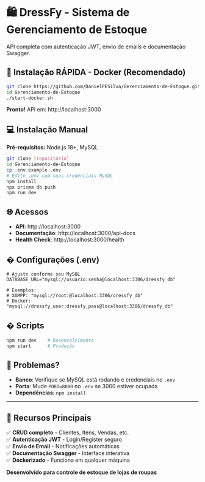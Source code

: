 # 🛍️ DressFy - Sistema de Gerenciamento de Estoque

API completa com autenticação JWT, envio de emails e documentação Swagger.

## 🚀 Instalação RÁPIDA - Docker (Recomendado)

```bash
git clone https://github.com/DanielPESilva/Gerenciamento-de-Estoque.git
cd Gerenciamento-de-Estoque
./start-docker.sh
```
**Pronto!** API em: http://localhost:3000

## 💻 Instalação Manual

**Pré-requisitos:** Node.js 18+, MySQL

```bash
git clone [repositório]
cd Gerenciamento-de-Estoque
cp .env.example .env
# Edite .env com suas credenciais MySQL
npm install
npx prisma db push
npm run dev
```

## 🌐 Acessos

- **API**: http://localhost:3000
- **Documentação**: http://localhost:3000/api-docs
- **Health Check**: http://localhost:3000/health

## � Configurações (.env)

```env
# Ajuste conforme seu MySQL
DATABASE_URL="mysql://usuario:senha@localhost:3306/dressfy_db"

# Exemplos:
# XAMPP: "mysql://root:@localhost:3306/dressfy_db"
# Docker: "mysql://dressfy_user:dressfy_pass@localhost:3306/dressfy_db"
```

## � Scripts

```bash
npm run dev    # Desenvolvimento
npm start      # Produção
```

## 🚨 Problemas?

- **Banco**: Verifique se MySQL está rodando e credenciais no `.env`
- **Porta**: Mude `PORT=8000` no `.env` se 3000 estiver ocupada
- **Dependências**: `npm install`

---

## 🎯 Recursos Principais

✅ **CRUD completo** - Clientes, Itens, Vendas, etc.  
✅ **Autenticação JWT** - Login/Register seguro  
✅ **Envio de Email** - Notificações automáticas  
✅ **Documentação Swagger** - Interface interativa  
✅ **Dockerizado** - Funciona em qualquer máquina  

**Desenvolvido para controle de estoque de lojas de roupas**

